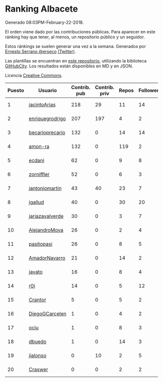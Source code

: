 # Ranking Albacete

Generado 08:03PM-February-22-2018.

El orden viene dado por las contribuciones públicas. Para aparecer en este ránking hay que tener, al menos, un repositorio público y un seguidor.

Estos ránkings se suelen generar una vez a la semana. Generados por [Ernesto Serrano @erseco](https://github.com/erseco/) [(Twitter)](https://twitter.com/erseco).

Las plantillas se encuentran en [este repositorio](https://github.com/iblancasa/GH-Spanish-Ranking), utilizando la biblioteca [GitHubCity](https://github.com/iblancasa/GitHubCity). Los resultados están disponibles en MD y en JSON.

Licencia [Creative Commons](https://creativecommons.org/licenses/by/4.0/).

| Puesto   |  Usuario  | Contrib. pub | Contrib. priv |Repos| Followers | Desde |  Avatar  |
|----------|-----------|--------------|---------------|-----|-----------|-------|----------|
|1|[jacintoArias](https://github.com/jacintoArias)|218|29|11|14|2014-05-07|![jacintoArias](https://avatars2.githubusercontent.com/u/7511199)|
|2|[enriquegrodrigo](https://github.com/enriquegrodrigo)|207|197|4|2|2014-01-17|![enriquegrodrigo](https://avatars1.githubusercontent.com/u/6427231)|
|3|[becarioprecario](https://github.com/becarioprecario)|132|0|14|14|2014-04-20|![becarioprecario](https://avatars3.githubusercontent.com/u/7356250)|
|4|[amon-ra](https://github.com/amon-ra)|132|0|119|2|2011-09-14|![amon-ra](https://avatars1.githubusercontent.com/u/1049676)|
|5|[ecdani](https://github.com/ecdani)|62|0|9|8|2013-04-20|![ecdani](https://avatars1.githubusercontent.com/u/4211293)|
|6|[zorniffler](https://github.com/zorniffler)|52|0|6|3|2016-06-09|![zorniffler](https://avatars2.githubusercontent.com/u/19843718)|
|7|[jantoniomartin](https://github.com/jantoniomartin)|43|40|23|7|2010-10-14|![jantoniomartin](https://avatars2.githubusercontent.com/u/439759)|
|8|[jgallud](https://github.com/jgallud)|40|0|30|20|2013-09-02|![jgallud](https://avatars3.githubusercontent.com/u/5364288)|
|9|[jariazavalverde](https://github.com/jariazavalverde)|30|0|3|7|2013-07-20|![jariazavalverde](https://avatars2.githubusercontent.com/u/5055295)|
|10|[AlejandroMoya](https://github.com/AlejandroMoya)|26|0|2|4|2016-10-11|![AlejandroMoya](https://avatars0.githubusercontent.com/u/22762732)|
|11|[pasitopasi](https://github.com/pasitopasi)|26|0|8|5|2017-02-27|![pasitopasi](https://avatars2.githubusercontent.com/u/26058363)|
|12|[AmadorNavarro](https://github.com/AmadorNavarro)|21|0|14|2|2012-11-12|![AmadorNavarro](https://avatars0.githubusercontent.com/u/2777799)|
|13|[javato](https://github.com/javato)|16|0|8|4|2014-09-21|![javato](https://avatars1.githubusercontent.com/u/8853295)|
|14|[r0i](https://github.com/r0i)|14|0|5|12|2013-09-14|![r0i](https://avatars1.githubusercontent.com/u/5457573)|
|15|[Crantor](https://github.com/Crantor)|5|0|5|2|2015-10-11|![Crantor](https://avatars0.githubusercontent.com/u/15078416)|
|16|[DiegoGCarcelen](https://github.com/DiegoGCarcelen)|1|0|4|2|2014-09-23|![DiegoGCarcelen](https://avatars2.githubusercontent.com/u/8877650)|
|17|[ociu](https://github.com/ociu)|1|0|8|3|2013-04-17|![ociu](https://avatars0.githubusercontent.com/u/4182785)|
|18|[dbuedo](https://github.com/dbuedo)|1|0|14|3|2013-08-17|![dbuedo](https://avatars2.githubusercontent.com/u/5249948)|
|19|[jialonso](https://github.com/jialonso)|0|10|2|5|2014-10-12|![jialonso](https://avatars0.githubusercontent.com/u/9167780)|
|20|[Craswer](https://github.com/Craswer)|0|0|2|2|2011-05-21|![Craswer](https://avatars1.githubusercontent.com/u/802508)|
